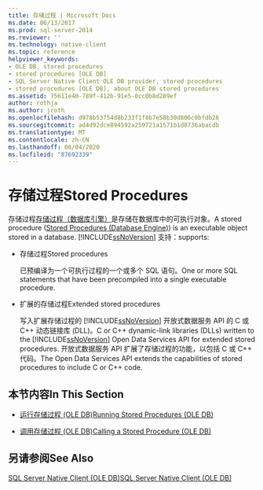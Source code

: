 ```yaml
---
title: 存储过程 | Microsoft Docs
ms.date: 06/13/2017
ms.prod: sql-server-2014
ms.reviewer: ''
ms.technology: native-client
ms.topic: reference
helpviewer_keywords:
- OLE DB, stored procedures
- stored procedures [OLE DB]
- SQL Server Native Client OLE DB provider, stored procedures
- stored procedures [OLE DB], about OLE DB stored procedures
ms.assetid: 75611e40-789f-412b-91e5-0cc0b8d289ef
author: rothja
ms.author: jroth
ms.openlocfilehash: d978b53754d8b233f1f8b7e58b30d806c0bfdb26
ms.sourcegitcommit: ad4d92dce894592a259721a1571b1d8736abacdb
ms.translationtype: MT
ms.contentlocale: zh-CN
ms.lasthandoff: 08/04/2020
ms.locfileid: "87692339"
---
```

# <a name="stored-procedures"></a><span data-ttu-id="067ba-102">存储过程</span><span class="sxs-lookup"><span data-stu-id="067ba-102">Stored Procedures</span></span>
  <span data-ttu-id="067ba-103">存储过程[存储过程（数据库引擎）](../../stored-procedures/stored-procedures-database-engine.md)是存储在数据库中的可执行对象。</span><span class="sxs-lookup"><span data-stu-id="067ba-103">A stored procedure ([Stored Procedures &#40;Database Engine&#41;](../../stored-procedures/stored-procedures-database-engine.md)) is an executable object stored in a database.</span></span> [!INCLUDE[ssNoVersion](../../../includes/ssnoversion-md.md)] <span data-ttu-id="067ba-104">支持：</span><span class="sxs-lookup"><span data-stu-id="067ba-104">supports:</span></span>  
  
-   <span data-ttu-id="067ba-105">存储过程</span><span class="sxs-lookup"><span data-stu-id="067ba-105">Stored procedures</span></span>  
  
     <span data-ttu-id="067ba-106">已预编译为一个可执行过程的一个或多个 SQL 语句。</span><span class="sxs-lookup"><span data-stu-id="067ba-106">One or more SQL statements that have been precompiled into a single executable procedure.</span></span>  
  
-   <span data-ttu-id="067ba-107">扩展的存储过程</span><span class="sxs-lookup"><span data-stu-id="067ba-107">Extended stored procedures</span></span>  
  
     <span data-ttu-id="067ba-108">写入扩展存储过程的 [!INCLUDE[ssNoVersion](../../../includes/ssnoversion-md.md)] 开放式数据服务 API 的 C 或 C++ 动态链接库 (DLL)。</span><span class="sxs-lookup"><span data-stu-id="067ba-108">C or C++ dynamic-link libraries (DLLs) written to the [!INCLUDE[ssNoVersion](../../../includes/ssnoversion-md.md)] Open Data Services API for extended stored procedures.</span></span> <span data-ttu-id="067ba-109">开放式数据服务 API 扩展了存储过程的功能，以包括 C 或 C++ 代码。</span><span class="sxs-lookup"><span data-stu-id="067ba-109">The Open Data Services API extends the capabilities of stored procedures to include C or C++ code.</span></span>  
  
## <a name="in-this-section"></a><span data-ttu-id="067ba-110">本节内容</span><span class="sxs-lookup"><span data-stu-id="067ba-110">In This Section</span></span>  
  
-   [<span data-ttu-id="067ba-111">运行存储过程 &#40;OLE DB&#41;</span><span class="sxs-lookup"><span data-stu-id="067ba-111">Running Stored Procedures &#40;OLE DB&#41;</span></span>](stored-procedures-running.md)  
  
-   [<span data-ttu-id="067ba-112">调用存储过程 &#40;OLE DB&#41;</span><span class="sxs-lookup"><span data-stu-id="067ba-112">Calling a Stored Procedure &#40;OLE DB&#41;</span></span>](stored-procedures-calling.md)  
  
## <a name="see-also"></a><span data-ttu-id="067ba-113">另请参阅</span><span class="sxs-lookup"><span data-stu-id="067ba-113">See Also</span></span>  
 [<span data-ttu-id="067ba-114">SQL Server Native Client (OLE DB)</span><span class="sxs-lookup"><span data-stu-id="067ba-114">SQL Server Native Client &#40;OLE DB&#41;</span></span>](sql-server-native-client-ole-db.md)  
  
  
